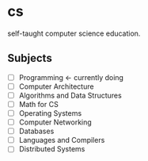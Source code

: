 # cs
self-taught computer science education.

## Subjects
- [ ] Programming ← currently doing
- [ ] Computer Architecture
- [ ] Algorithms and Data Structures
- [ ] Math for CS
- [ ] Operating Systems
- [ ] Computer Networking
- [ ] Databases
- [ ] Languages and Compilers
- [ ] Distributed Systems

